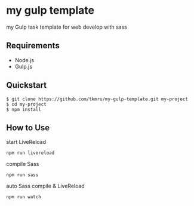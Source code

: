 # my gulp template
my Gulp task template for web develop with sass

## Requirements

- Node.js
- Gulp.js

## Quickstart

```
$ git clone https://github.com/tkmru/my-gulp-template.git my-project
$ cd my-project
$ npm install
```

## How to Use

start LiveReload

```
npm run livereload
```

compile Sass

```
npm run sass
```

auto Sass compile & LiveReload

```
npm run watch
```
